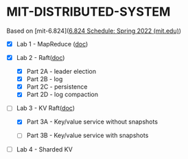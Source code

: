 # MIT-DISTRIBUTED-SYSTEM

Based on [mit-6.824]([6.824 Schedule: Spring 2022 (mit.edu)](https://pdos.csail.mit.edu/6.824/schedule.html))

- [x] Lab 1 - MapReduce ([doc](./docs/lab1-mapreduce.md))

- [x] Lab 2 - Raft([doc](./docs/lab2-raft.md))

  - [x] Part 2A - leader election
  - [x] Part 2B - log
  - [x] Part 2C - persistence
  - [x] Part 2D - log compaction

- [ ] Lab 3 - KV Raft([doc](./docs/lab3-kvraft.md))
 
  - [x] Part 3A - Key/value service without snapshots
  - [ ] Part 3B - Key/value service with snapshots
  

- [ ] Lab 4 - Sharded KV